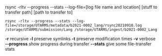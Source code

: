 rsync -rltv --progress --stats --log-file=[log file name and location] [stuff to transfer path] [path to transfer to]

```
rsync -rltv --progress --stats --log-file=/storage/UTARMS/metadata/b2021-0002_lang/rsync20210910.log /storage/UTARMS/submission/Lang /storage/UTARMS/ingest/b2021-0002_Lang
```

**-r** recursive
**-l** preserve symlinks
**-t** preserve modification times
**-v** verbose
**--progress** show progress during transfer
**--stats** give some file-transfer stats